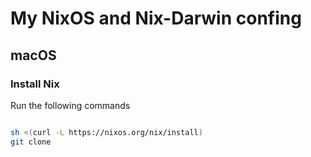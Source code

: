 # My NixOS and Nix-Darwin confing

## macOS

### Install Nix

Run the following commands

```bash

sh <(curl -L https://nixos.org/nix/install)
git clone 

```


